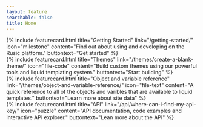 ```yaml
---
layout: feature
searchable: false
title: Home
---
```


<div class="row">
  <div class="columns small-12 medium-6">
    {% include featurecard.html title="Getting Started" link="/getting-started/" icon="milestone" content="Find out about using and developing on the Rusic platform." buttontext="Get started" %}
  </div>
  <div class="columns small-12 medium-6">
    {% include featurecard.html title="Themes" link="/themes/create-a-blank-theme/" icon="file-code" content="Build custom themes using our powerful tools and liquid templating system." buttontext="Start building" %}
  </div>
  <div class="columns small-12 medium-6">
    {% include featurecard.html title="Object and variable reference" link="/themes/object-and-variable-reference/" icon="file-text" content="A quick reference to all of the objects and varibles that are available to liquid templates." buttontext="Learn more about site data" %}
  </div>
  <div class="columns small-12 medium-6">
    {% include featurecard.html title="API" link="/api/where-can-i-find-my-api-key/" icon="puzzle" content="API documentation, code examples and interactive API explorer." buttontext="Lean more about the API" %}
  </div>
</div>



